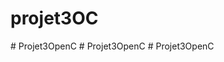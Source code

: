 # projet3OC
#   P r o j e t 3 O p e n C  
 #   P r o j e t 3 O p e n C  
 #   P r o j e t 3 O p e n C  
 